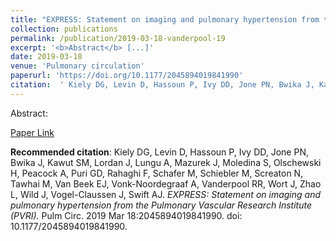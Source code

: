 ```yaml
--- 
title: "EXPRESS: Statement on imaging and pulmonary hypertension from the Pulmonary Vascular Research Institute (PVRI)." 
collection: publications 
permalink: /publication/2019-03-18-vanderpool-19 
excerpt: '<b>Abstract</b> [...]' 
date: 2019-03-18 
venue: 'Pulmonary circulation' 
paperurl: 'https://doi.org/10.1177/2045894019841990' 
citation:  ' Kiely DG, Levin D, Hassoun P, Ivy DD, Jone PN, Bwika J, Kawut SM, Lordan J, Lungu A, Mazurek J, Moledina S, Olschewski H, Peacock A, Puri GD, Rahaghi F, Schafer M, Schiebler M, Screaton N, Tawhai M, Van Beek EJ, Vonk-Noordegraaf A, Vanderpool RR, Wort J, Zhao L, Wild J, Vogel-Claussen J, Swift AJ. <i>EXPRESS: Statement on imaging and pulmonary hypertension from the Pulmonary Vascular Research Institute (PVRI).</i> Pulm Circ. 2019 Mar 18:2045894019841990. doi: 10.1177/2045894019841990.' 
--- 
```

Abstract:    
 
[Paper Link](https://doi.org/10.1177/2045894019841990) 
 
<b>Recommended citation</b>:  Kiely DG, Levin D, Hassoun P, Ivy DD, Jone PN, Bwika J, Kawut SM, Lordan J, Lungu A, Mazurek J, Moledina S, Olschewski H, Peacock A, Puri GD, Rahaghi F, Schafer M, Schiebler M, Screaton N, Tawhai M, Van Beek EJ, Vonk-Noordegraaf A, Vanderpool RR, Wort J, Zhao L, Wild J, Vogel-Claussen J, Swift AJ. <i>EXPRESS: Statement on imaging and pulmonary hypertension from the Pulmonary Vascular Research Institute (PVRI).</i> Pulm Circ. 2019 Mar 18:2045894019841990. doi: 10.1177/2045894019841990. 
